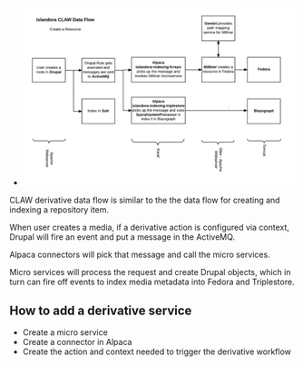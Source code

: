 * ![alt text](CLAW_Data_Flow.jpeg)

CLAW derivative data flow is similar to the the data flow for creating and indexing a repository item.  

When user creates a media, if a derivative action is configured via context, Drupal will fire an event and put a message in the ActiveMQ.  

Alpaca connectors will pick that message and call the micro services.  

Micro services will process the request and create Drupal objects, which in turn can fire off events to index media metadata into Fedora and Triplestore.


## How to add a derivative service
* Create a micro service
* Create a connector in Alpaca
* Create the action and context needed to trigger the derivative workflow
